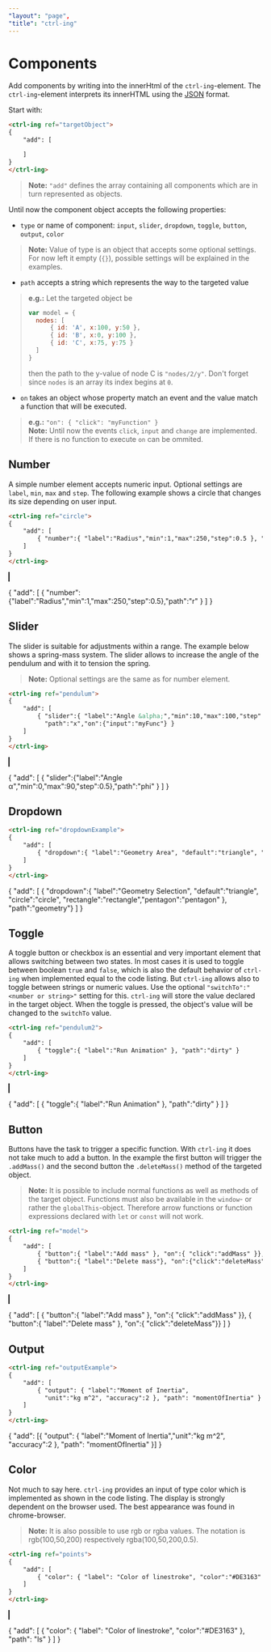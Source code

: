 ```yaml
---
"layout": "page",
"title": "ctrl-ing"
---
```


<script src="./bin/canvasInteractor.js"></script>
<script>
    g2.prototype.mass = function(args) { return this.addCommand({c:'mass',a:args}); }
    g2.prototype.mass.prototype = g2.mix(g2.prototype.cir.prototype, {
    m: 1,
    isSolid: true,
    draggable: true,
    lbloc: 'se',
    get lsh() { return this.state & g2.OVER; },
    get sh() { return this.state & g2.OVER ? [0,0,10,"black"] : false },
    get r() { return 12 + 8*Math.atan(this.m-10)/Math.PI },
    g2() {
        const {x,y,r,ls='black',fs='#ccc',sh} = this,
              pi_2 = Math.PI/2
        return g2().cir({x,y,r,ls,fs,sh}).ins((g)=>this.label && this.drawLabel(g))
                   .arc({x,y,r:r/4,w:pi_2,dw:pi_2})
                   .arc({x,y,r:r/2,w:pi_2,dw:pi_2})
                   .arc({x,y,r:3*r/4,w:pi_2,dw:pi_2})
    }
});
</script>

# Components

Add components by writing into the innerHtml of the `ctrl-ing`-element. The `ctrl-ing`-element interprets its innerHTML using the [JSON](https://developer.mozilla.org/en-US/docs/Web/JavaScript/Reference/Global_Objects/JSON) format.

Start with:

```HTML
<ctrl-ing ref="targetObject">
{
    "add": [

    ]
}
</ctrl-ing>
```

> **Note:** `"add"` defines the array containing all components which are in turn represented as objects.

Until now the component object accepts the following properties:

* `type` or name of component: `input`, `slider`, `dropdown`, `toggle`, `button`, `output`, `color`
> **Note:** Value of type is an object that accepts some optional settings. For now left it empty (`{}`), possible settings will be explained in the examples.
* `path` accepts a string which represents the way to the targeted value
> **e.g.:** Let the targeted object be
> ```JavaScript
> var model = {
>   nodes: [ 
>       { id: 'A', x:100, y:50 },
>       { id: 'B', x:0, y:100 },
>       { id: 'C', x:75, y:75 }
>   ]
> }
> ```
> then the path to the y-value of node C is `"nodes/2/y"`. Don't forget since `nodes` is an array its index begins at `0`.
* `on` takes an object whose property match an event and the value match a function that will be executed.
> **e.g.:** `"on": { "click": "myFunction" }`<br>
> **Note:** Until now the events `click`, `input` and `change` are implemented. If there is no function to execute `on` can be ommited.

## Number <span id="number">

A simple number element accepts numeric input. Optional settings are `label`, `min`, `max` and `step`. The following example shows a circle that changes its size depending on user input.

```HTML
<ctrl-ing ref="circle">
{
    "add": [
        { "number":{ "label":"Radius","min":1,"max":250,"step":0.5 }, "path":"r" }
    ]
}
</ctrl-ing>
```

<canvas id="numberDemo" width="750" height="100" style="border:1px solid black;"></canvas>

<script>
    var circle =  {x:0,y:0,r:60,fs:'lightgreen'};
    const ctxNumEx = document.getElementById('numberDemo').getContext('2d');
    const interactor = canvasInteractor.create(ctxNumEx,{x:175,y:50,cartesian:true});
    const cir = g2().clr().view(interactor.view).grid().cir(circle);
    interactor.on('tick', (e) => { cir.exe(ctxNumEx); })
              .startTimer();
</script>

<ctrl-ing ref="circle">
{
    "add": [ { "number":{"label":"Radius","min":1,"max":250,"step":0.5},"path":"r" } ]
}
</ctrl-ing>

## Slider <span id="slider">

The slider is suitable for adjustments within a range. The example below shows a spring-mass system. The slider allows to increase the angle of the pendulum and with it to tension the spring.

> **Note:** Optional settings are the same as for number element.

```HTML
<ctrl-ing ref="pendulum">
{
    "add": [
        { "slider":{ "label":"Angle &alpha;","min":10,"max":100,"step":0.5 },
          "path":"x","on":{"input":"myFunc"} }
    ]
}
</ctrl-ing>
```

<canvas id="rangeDemo" width="750" height="200" style="border:1px solid black;"></canvas>

<script>
    var pendulum =  {
        A: {x:0,y:0,label:'A'},
        B: {x:100,y:100,w:Math.PI,label:'B'},
        bar: {x1:0,x2:100,y1:0,y2:0},
        spring: {x1:100,x2:100,y1:100,y2:0},
        angle: {x:0,y:0,r:50,dw:0,lw:2,ls:'#DE3163'},
        m: {x:100,y:0,r:10,label:'m'},
        b: 100,
        _phi: "0",
        get phi () { return this._phi },
        set phi(num) {
            this._phi = num;
            this.m.x = Math.cos(-num*Math.PI/180) * this.b;
            this.m.y = Math.sin(-num*Math.PI/180) * this.b;
            this.B.x = this.m.x;
            this.bar.x2 = this.m.x;
            this.bar.y2 = this.m.y;
            this.spring.x1 = this.m.x;
            this.spring.x2 = this.m.x;
            this.spring.y2 = this.m.y;
            this.angle.dw = -num*Math.PI/180;
        }
    };
    const ctxRangeEx = document.getElementById('rangeDemo').getContext('2d');
    //const interactor = canvasInteractor.create(ctxNumEx,{x:175,y:50,cartesian:true});
    const spring = g2().clr().view(interactor.view).grid()
                       .lin({x1:-50,x2:150,y1:0,y2:0,ld:[10,3,2,3],ls:"green"})
                       .avec(pendulum.angle)
                       .bar2(pendulum.bar)
                       .spring(pendulum.spring)
                       .nodfix(pendulum.A)
                       .nodflt(pendulum.B)
                       .mass(pendulum.m);
    interactor.on('tick', (e) => { spring.exe(ctxRangeEx); })
              .startTimer();
</script>

<ctrl-ing ref="pendulum">
{
    "add": [ { "slider":{"label":"Angle &alpha;","min":0,"max":90,"step":0.5},"path":"phi" } ]
}
</ctrl-ing>

## Dropdown <span id="dropdown">

<script>var dropdownExample = { geometry: 'triangle' }</script>

```HTML
<ctrl-ing ref="dropdownExample">
{
    "add": [
        { "dropdown":{ "label":"Geometry Area", "default":"triangle", "circle":"circle", "rectangle":"rectangle","pentagon":"pentagon" }, "path":"geometry" }
    ]
}
</ctrl-ing>
```

<ctrl-ing ref="dropdownExample">
{
    "add": [
        { "dropdown":{ "label":"Geometry Selection", "default":"triangle", "circle":"circle", "rectangle":"rectangle","pentagon":"pentagon" }, "path":"geometry"}
    ]
}
</ctrl-ing>

## Toggle <span id="toggle">

A toggle button or checkbox is an essential and very important element that allows switching between two states. In most cases it is used to toggle between boolean `true` and `false`, which is also the default behavior of `ctrl-ing` when implemented equal to the code listing. But `ctrl-ing` allows also to toggle between strings or numeric values. Use the optional `"switchTo":"<number or string>"` setting for this. `ctrl-ing` will store the value declared in the target object. When the toggle is pressed, the object's value will be changed to the `switchTo` value.

<script>var toggleExample = { runAnimation: false }</script>

```HTML
<ctrl-ing ref="pendulum2">
{
    "add": [ 
        { "toggle":{ "label":"Run Animation" }, "path":"dirty" } 
    ]
}
</ctrl-ing>
```

<canvas id="toggleDemo" width="750" height="200" style="border:1px solid black;"></canvas>

<script>
    var pendulum2 =  {
        A: {x:0,y:0,label:'A'},
        B: {x:100,y:100,w:Math.PI,label:'B'},
        bar: {x1:0,x2:100,y1:0,y2:0},
        spring: {x1:100,x2:100,y1:100,y2:0},
        angle: {x:0,y:0,r:50,dw:0,lw:2,ls:'#DE3163'},
        m: {x:100,y:0,m:10,label:'m'},
        b: 100,
        _phi: 30,
        L0: 100,
        t:0,
        dirty:false,
        get phi () { return this._phi },
        get omega() { return Math.sqrt( (this.D/this.m.m) - this.delta**2 ); },
        get k() { return 0.5 },
        get delta() { return this.k/(2*this.m.m); },
        get D() { return (4 * this.m.m * 9.81) / (this.b/1000) },
        get x0() {return Math.sin(-this.phi*Math.PI/180) * this.b;},

        init(){
            this.m.x = Math.cos(-this.phi*Math.PI/180) * this.b;
            this.m.y = Math.sin(-this.phi*Math.PI/180) * this.b;
            this.B.x = this.m.x;
            this.bar.x2 = this.m.x;
            this.bar.y2 = this.m.y;
            this.spring.x1 = this.m.x;
            this.spring.x2 = this.m.x;
            this.spring.y2 = this.m.y;
            this.angle.dw = -this.phi*Math.PI/180;
        },
        animation(){
            const y = (this.x0/1000*Math.cos(this.omega*this.t*Math.PI/180 + 15*Math.PI/180) * Math.exp(-this.delta*this.t)) * 1000;
            const x = Math.sqrt(this.b**2 - y**2);
            this.m.x = x;
            this.m.y = y;
            this.B.x = x;
            this.bar.x2 = x;
            this.bar.y2 = y;
            this.spring.x1 = x;
            this.spring.x2 = x;
            this.spring.y2 = y;

        }
    };
    pendulum2.init();
    const ctxTglEx = document.getElementById('toggleDemo').getContext('2d');
    //const interactor = canvasInteractor.create(ctxNumEx,{x:175,y:50,cartesian:true});
    const spring2 = g2().clr().view(interactor.view).grid()
                       .lin({x1:-50,x2:150,y1:0,y2:0,ld:[10,3,2,3],ls:"green"})
                       .avec(pendulum2.angle)
                       .bar2(pendulum2.bar)
                       .spring(pendulum2.spring)
                       .nodfix(pendulum2.A)
                       .nodflt(pendulum2.B)
                       .mass(pendulum2.m);
    interactor.on('tick', (e) => { 
        if(pendulum2.dirty){ 
            pendulum2.t+=1/60;
            pendulum2.animation()}
        spring2.exe(ctxTglEx); })
              .startTimer();
</script>

<ctrl-ing ref="pendulum2">
{
    "add": [ { "toggle":{ "label":"Run Animation" }, "path":"dirty" } ]
}
</ctrl-ing>

## Button <span id="button">

Buttons have the task to trigger a specific function. With `ctrl-ing` it does not take much to add a button. In the example the first button will trigger the `.addMass()` and the second button the `.deleteMass()` method of the targeted object.

> **Note:** It is possible to include normal functions as well as methods of the target object. Functions must also be available in the `window`- or rather the `globalThis`-object. Therefore arrow functions or function expressions declared with `let` or `const` will not work.

```HTML
<ctrl-ing ref="model">
{
    "add": [ 
        { "button":{ "label":"Add mass" }, "on":{ "click":"addMass" }},
        { "button":{ "label":"Delete mass"}, "on":{"click":"deleteMass" }} 
    ]
}
</ctrl-ing>
```

<canvas id="buttonDemo" width="750" height="200" style="border:1px solid black;"></canvas>
<script>
const ctxBtnEx = document.getElementById('buttonDemo').getContext('2d');
//const selector = g2.selector(interactor.evt);  // sharing 'evt' object ... !
//const ctrlUpdate = () => document.getElementById('ctrl').update(); //ctrl-ing API for manual update
var model = { 
    polygon: {
        pts: [ { x:0,y:0,m:10,label:'A' },{ x:100,y:0,m:16,label:'B' },{ x:0,y:-100,m:1,label:'C' }],
        closed:true,lw:2,ls:'darkslategray'
    },
    get a() { return { x: this.polygon.pts[1].x - this.polygon.pts[0].x ,y: this.polygon.pts[1].y - this.polygon.pts[0].y } },
    get b() { return { x: this.polygon.pts[2].x - this.polygon.pts[0].x ,y: this.polygon.pts[2].y - this.polygon.pts[0].y } },
    get area() {
        return 0.5 * Math.abs(this.tilde(this.a).x * this.b.x + this.tilde(this.a).y * this.b.y);
    },
    get centroid() {
        const faktor = 1 / 3;
        return { x: this.polygon.pts[0].x + faktor * (this.a.x + this.b.x), y: this.polygon.pts[0].y + faktor * (this.a.y + this.b.y ), label:"S" }
    },
    //not sure if right
    get momentOfInertia() {
        return (1/12) * this.scalar(this.tilde(this.a),this.b) * (this.scalar(this.a) + this.scalar(this.a, this.b) + this.scalar(this.b))
    },
    addMass(){
        const first = this.polygon.pts[0],
              last = this.polygon.pts[this.polygon.pts.length - 1],
              label = String.fromCharCode(last.label.charCodeAt() + 1),
              newMass = {x: Math.floor((Math.random() - 0.5)*200),
                         y: Math.floor((Math.random() - 0.5)*200), label: `${label}` };
        this.polygon.pts.push(newMass);
        polygon.mass(newMass);
    },
    deleteMass(){
        if(this.polygon.pts.length > 1){
            const last = this.polygon.pts.pop();
            polygon.commands.pop();
        }
    },
    tilde(vec) { return { x: - vec.y  , y: vec.x } },
    scalar(v1,v2 = v1){ return v1.x * v2.x + v1.y * v2.y },
}
const polygon = g2().clr()                          // important with 'interaction'
              .view({x:interactor.view.x,y:interactor.view.y + 100})           // view sharing ... !
              .grid()
              .ply(model.polygon)
              .mass(model.polygon.pts[0])
              .mass(model.polygon.pts[1])
              .mass(model.polygon.pts[2]);
interactor.on('tick', (e) => { polygon/* .exe(selector) */.exe(ctxBtnEx) } )
          .on('pan',  (e) => { interactor.view.x += e.dx; interactor.view.y += e.dy; })
          /* .on('drag', (e) => {
              if (selector.selection && selector.selection.drag) {
                  selector.selection.drag({x:e.xusr,y:e.yusr,dx:e.dxusr,dy:e.dyusr,mode:'drag'});
                  update(e);
                  centroid.del().gnd(model.centroid);
                  ctrlUpdate();
              }}) */
          .startTimer();
</script>

<ctrl-ing ref="model">
{
    "add": [ 
        { "button":{ "label":"Add mass" }, "on":{ "click":"addMass" }},
        { "button":{ "label":"Delete mass" }, "on":{ "click":"deleteMass"}}
    ]
}
</ctrl-ing>

## Output <span id="output">

<script>var outputExample =  {momentOfInertia: 1000.123456789 }</script>

```HTML
<ctrl-ing ref="outputExample">
{
    "add": [ 
        { "output": { "label":"Moment of Inertia",
          "unit":"kg m^2", "accuracy":2 }, "path": "momentOfInertia" }
    ]
}
</ctrl-ing>
```

<ctrl-ing ref="outputExample">
{
    "add": [{ "output": { "label":"Moment of Inertia","unit":"kg m^2", "accuracy":2 }, "path": "momentOfInertia" }]
}
</ctrl-ing>

## Color <span id="color">

Not much to say here. `ctrl-ing` provides an input of type color which is implemented as shown in the code listing. The display is strongly dependent on the browser used. The best appearance was found in chrome-browser.

> **Note:** It is also possible to use rgb or rgba values. The notation is rgb(100,50,200) respectively rgba(100,50,200,0.5).

```HTML
<ctrl-ing ref="points">
{
    "add": [ 
        { "color": { "label": "Color of linestroke", "color":"#DE3163" }, "path": "ls" }
    ]
}
</ctrl-ing>
```

<canvas id="colorDemo" width="750" height="100" style="border:1px solid black;"></canvas>

<script>
    const ctxColor = document.getElementById('colorDemo').getContext('2d');
    var points = {pts:[{x:200,y:0}],ls:'#DE3163',lw:3};
    //const ply = g2().ply({pts:points,ls:colorExample.color,lw:3});
    const ply = g2().del().clr().view(interactor.view).grid().ply(points);
    let i = 0;
    let forward = true;
    interactor.on('tick', (e) => {
        i+=0.5;
        forward ? points.pts.push({x: Math.cos(Math.PI * i / 60 ) * 200, y: Math.sin(Math.PI * i / 20) * 40}) : points.pts.shift();
        if(points.pts.length === 240 || points.pts.length === 0) { forward = !forward; };
        ply.exe(ctxColor);
        }).startTimer();
</script>

<ctrl-ing ref="points">
{
    "add": [ 
        { "color": { "label": "Color of linestroke", "color":"#DE3163" }, "path": "ls" }
    ]
}
</ctrl-ing>